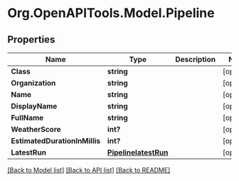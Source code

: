 # Org.OpenAPITools.Model.Pipeline

## Properties

Name | Type | Description | Notes
------------ | ------------- | ------------- | -------------
**Class** | **string** |  | [optional] 
**Organization** | **string** |  | [optional] 
**Name** | **string** |  | [optional] 
**DisplayName** | **string** |  | [optional] 
**FullName** | **string** |  | [optional] 
**WeatherScore** | **int?** |  | [optional] 
**EstimatedDurationInMillis** | **int?** |  | [optional] 
**LatestRun** | [**PipelinelatestRun**](PipelinelatestRun.md) |  | [optional] 

[[Back to Model list]](../README.md#documentation-for-models) [[Back to API list]](../README.md#documentation-for-api-endpoints) [[Back to README]](../README.md)

